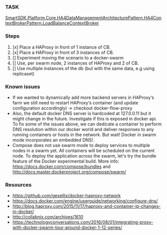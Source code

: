 ### TASK
 [SmartSDK.Platform.Core.HA4DataManagementArchitecturePattern.HA4ContextBrokerPattern.LoadBalanceContextBroker](https://jira.fiware.org/browse/SMAR-7)

### Steps

 1. [x] Place a HAProxy in front of 1 instance of CB.
 2. [x] Place a HAProxy in front of 3 instances of CB.
 3. [] Experiment moving the scenario to a docker-swarm
 4. [] Use, per swarm node, 2 instances of HAProxy and 2 of CB.
 5. [] Use multiple instances of the db (but with the same data, e.g using replicaset)

### Known issues
- If we wanted to dynamically add more backend servers in HAProxy‘s farm we still need to restart HAProxy‘s container (and update configuration accordingly) -> checkout docker-flow-proxy
- Also, the default docker DNS server is hardcoded at 127.0.0.11 but it might change in the future. Investigate if this is exposed in docker api.
  To fix some of the issues above, we can dedicate a container to perform DNS resolution within our docker world and deliver responses to any running containers or hosts in the network.
  But wait! Docker in swarm mode incorporates an embedded DNS!.
- Compose does not use swarm mode to deploy services to multiple nodes in a swarm yet. All containers will be scheduled on the current node. To deploy the application across the swarm, let's try the bundle feature of the Docker experimental build. More info: https://docs.docker.com/compose/bundles and http://docs.master.dockerproject.org/compose/swarm/

### Resources
- https://github.com/gesellix/docker-haproxy-network
- https://docs.docker.com/engine/userguide/networking/configure-dns/
- http://blog.haproxy.com/2015/11/17/haproxy-and-container-ip-changes-in-docker/
- http://collabnix.com/archives/1610
- https://technologyconversations.com/2016/08/01/integrating-proxy-with-docker-swarm-tour-around-docker-1-12-series/
